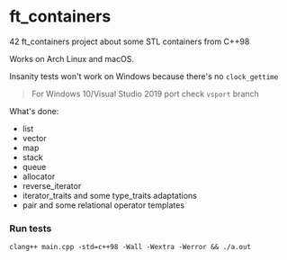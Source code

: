 # ft_containers
42 ft_containers project about some STL containers from C++98

Works on Arch Linux and macOS.

Insanity tests won't work on Windows because there's no `clock_gettime`

> For Windows 10/Visual Studio 2019 port check `vsport` branch

What's done:
- list
- vector
- map
- stack
- queue
- allocator
- reverse_iterator
- iterator_traits and some type_traits adaptations
- pair and some relational operator templates

### Run tests
```clang++ main.cpp -std=c++98 -Wall -Wextra -Werror && ./a.out```
